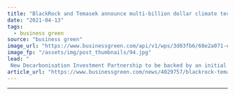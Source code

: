 ```yaml
---
title: "BlackRock and Temasek announce multi-billion dollar climate tech venture capital push"
date: "2021-04-13"
tags: 
  - business green
source: "business green"
image_url: "https://www.businessgreen.com/api/v1/wps/3d03fb6/68e2a071-e935-4823-84a0-27b414973c86/3/blackrock-350x250-185x114.jpg"
image_fp: "/assets/img/post_thumbnails/94.jpg"
lead: "
 New Decarbonisation Investment Partnership to be backed by an initial $600m, with a view to raising billions of dollars for late stage venture capital deals ..."
article_url: "https://www.businessgreen.com/news/4029757/blackrock-temasek-announce-multi-billion-dollar-climate-tech-venture-capital-push"
---
```


---
